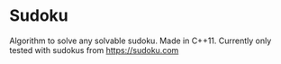 # Sudoku
Algorithm to solve any solvable sudoku. Made in C++11.
Currently only tested with sudokus from https://sudoku.com 
